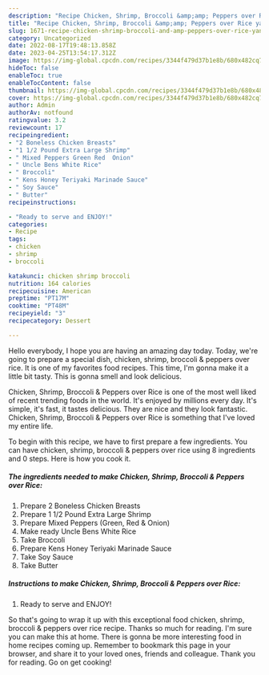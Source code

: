 ```yaml
---
description: "Recipe Chicken, Shrimp, Broccoli &amp;amp; Peppers over Rice yang Delicious"
title: "Recipe Chicken, Shrimp, Broccoli &amp;amp; Peppers over Rice yang Delicious"
slug: 1671-recipe-chicken-shrimp-broccoli-and-amp-peppers-over-rice-yang-delicious
category: Uncategorized
date: 2022-08-17T19:48:13.858Z
date: 2023-04-25T13:54:17.312Z
image: https://img-global.cpcdn.com/recipes/3344f479d37b1e8b/680x482cq70/chicken-shrimp-broccoli-peppers-over-rice-recipe-main-photo.jpg
hideToc: false
enableToc: true
enableTocContent: false
thumbnail: https://img-global.cpcdn.com/recipes/3344f479d37b1e8b/680x482cq70/chicken-shrimp-broccoli-peppers-over-rice-recipe-main-photo.jpg
cover: https://img-global.cpcdn.com/recipes/3344f479d37b1e8b/680x482cq70/chicken-shrimp-broccoli-peppers-over-rice-recipe-main-photo.jpg
author: Admin
authorAv: notfound
ratingvalue: 3.2
reviewcount: 17
recipeingredient:
- "2 Boneless Chicken Breasts"
- "1 1/2 Pound Extra Large Shrimp"
- " Mixed Peppers Green Red  Onion"
- " Uncle Bens White Rice"
- " Broccoli"
- " Kens Honey Teriyaki Marinade Sauce"
- " Soy Sauce"
- " Butter"
recipeinstructions:

- "Ready to serve and ENJOY!"
categories:
- Recipe
tags:
- chicken
- shrimp
- broccoli

katakunci: chicken shrimp broccoli 
nutrition: 164 calories
recipecuisine: American
preptime: "PT17M"
cooktime: "PT48M"
recipeyield: "3"
recipecategory: Dessert

---
```



Hello everybody, I hope you are having an amazing day today. Today, we're going to prepare a special dish, chicken, shrimp, broccoli &amp; peppers over rice. It is one of my favorites food recipes. This time, I'm gonna make it a little bit tasty. This is gonna smell and look delicious.



Chicken, Shrimp, Broccoli &amp; Peppers over Rice is one of the most well liked of recent trending foods in the world. It's enjoyed by millions every day. It's simple, it's fast, it tastes delicious. They are nice and they look fantastic. Chicken, Shrimp, Broccoli &amp; Peppers over Rice is something that I've loved my entire life.


To begin with this recipe, we have to first prepare a few ingredients. You can have chicken, shrimp, broccoli &amp; peppers over rice using 8 ingredients and 0 steps. Here is how you cook it.

<!--inarticleads1-->

##### The ingredients needed to make Chicken, Shrimp, Broccoli &amp; Peppers over Rice:

1. Prepare 2 Boneless Chicken Breasts
1. Prepare 1 1/2 Pound Extra Large Shrimp
1. Prepare  Mixed Peppers (Green, Red &amp; Onion)
1. Make ready  Uncle Bens White Rice
1. Take  Broccoli
1. Prepare  Kens Honey Teriyaki Marinade Sauce
1. Take  Soy Sauce
1. Take  Butter




<!--inarticleads2-->

##### Instructions to make Chicken, Shrimp, Broccoli &amp; Peppers over Rice:


1. Ready to serve and ENJOY!



So that's going to wrap it up with this exceptional food chicken, shrimp, broccoli &amp; peppers over rice recipe. Thanks so much for reading. I'm sure you can make this at home. There is gonna be more interesting food in home recipes coming up. Remember to bookmark this page in your browser, and share it to your loved ones, friends and colleague. Thank you for reading. Go on get cooking!
